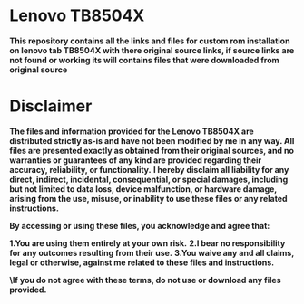 # Lenovo TB8504X
**This repository contains all the links and files for custom rom installation on lenovo tab TB8504X with there original source links, if source links are not found or working its will contains files that were downloaded from original source**

# Disclaimer

**The files and information provided for the Lenovo TB8504X are distributed strictly as-is and have not been modified by me in any way. All files are presented exactly as obtained from their original sources, and no warranties or guarantees of any kind are provided regarding their accuracy, reliability, or functionality.**
**I hereby disclaim all liability for any direct, indirect, incidental, consequential, or special damages, including but not limited to data loss, device malfunction, or hardware damage, arising from the use, misuse, or inability to use these files or any related instructions.**

**By accessing or using these files, you acknowledge and agree that:**

**1.You are using them entirely at your own risk.**
**2.I bear no responsibility for any outcomes resulting from their use.**
**3.You waive any and all claims, legal or otherwise, against me related to these files and instructions.**

**\If you do not agree with these terms, do not use or download any files provided.**
